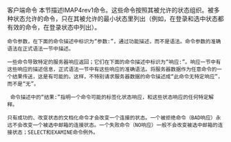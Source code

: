 客户端命令
    本节描述IMAP4rev1命令。这些命令按照其被允许的状态组织。被多种状态允许的命令，只在其被允许的最小状态里列出（例如，在登录和选中状态都有效的命令，在登录状态中列出）。

    命令参数，在下面的命令描述中标识为“参数:”，通过功能描述，而不是语法。命令参数的准确语法在正式语法一节中描述。

    一些命令导致特定的服务器响应返回；它们在下面的命令描述中标识为“响应:”。响应一节中有这些响应的描述信息，正式语法一节中有这些响应的准确语法。将服务器数据作为任意命令的一个结果传送，这是有可能的。这样，不特别请求服务器数据的命令描述成“此命令无特定响应”，而不是“无”。

     命令描述中的“结果:”指明一个命令可能的标签化状态响应，和这些状态响应的任何特定解释。

    只有成功的、改变状态的文档化命令才会改变一个连接的状态。一个被拒绝命令（BAD响应）永远不会改变一个被选中邮箱的连接状态。一个失败命令（NO响应）一般不会改变被选中邮箱的连接状态；SELECT和EXAMINE命令例外。